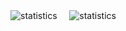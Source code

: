 
<span>
  <img src="https://github-readme-stats.vercel.app/api?username=TMaize&include_all_commits=true&card_width=415&line_height=24" alt="statistics">
</span>
<span>
  &nbsp;
  &nbsp;
</span>
<span>
  <img src="https://github-readme-stats-one-bice.vercel.app/api/top-langs/?username=TMaize&layout=compact&langs_count=8" alt="statistics">
</span>


